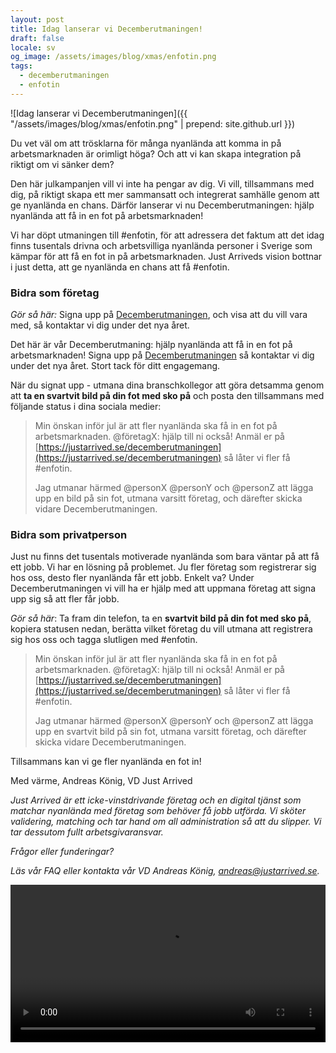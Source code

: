 ```yaml
---
layout: post
title: Idag lanserar vi Decemberutmaningen!
draft: false
locale: sv
og_image: /assets/images/blog/xmas/enfotin.png
tags:
  - decemberutmaningen
  - enfotin
---
```


![Idag lanserar vi Decemberutmaningen]({{ "/assets/images/blog/xmas/enfotin.png" | prepend: site.github.url }})


Du vet väl om att trösklarna för många nyanlända att komma in på arbetsmarknaden är orimligt höga? Och att vi kan skapa integration på riktigt om vi sänker dem?


Den här julkampanjen vill vi inte ha pengar av dig. Vi vill, tillsammans med dig, på riktigt skapa ett mer sammansatt och integrerat samhälle genom att ge nyanlända en chans. Därför lanserar vi nu Decemberutmaningen: hjälp nyanlända att få in en fot på arbetsmarknaden!


Vi har döpt utmaningen till #enfotin, för att adressera det faktum att det idag finns tusentals drivna och arbetsvilliga nyanlända personer i Sverige som kämpar för att få en fot in på arbetsmarknaden. Just Arriveds vision bottnar i just detta, att ge nyanlända en chans att få #enfotin.


### Bidra som företag

_Gör så här:_ Signa upp på [Decemberutmaningen](https://justarrived.se/decemberutmaningen), och visa att du vill vara med, så kontaktar vi dig under det nya året.

Det här är vår Decemberutmaning: hjälp nyanlända att få in en fot på arbetsmarknaden! Signa upp på [Decemberutmaningen](https://justarrived.se/decemberutmaningen) så kontaktar vi dig under det nya året. Stort tack för ditt engagemang.

När du signat upp - utmana dina branschkollegor att göra detsamma genom att **ta en svartvit bild på din fot med sko på** och posta den tillsammans med följande status i dina sociala medier:

> Min önskan inför jul är att fler nyanlända ska få in en fot på arbetsmarknaden. @företagX: hjälp till ni också! Anmäl er på [https://justarrived.se/decemberutmaningen](https://justarrived.se/decemberutmaningen) så låter vi fler få #enfotin.
>
> Jag utmanar härmed @personX @personY och @personZ att lägga upp en bild på sin fot, utmana varsitt företag, och därefter skicka vidare Decemberutmaningen.


### Bidra som privatperson

Just nu finns det tusentals motiverade nyanlända som bara väntar på att få ett jobb. Vi har en lösning på problemet. Ju fler företag som registrerar sig hos oss, desto fler nyanlända får ett jobb. Enkelt va? Under Decemberutmaningen vi vill ha er hjälp med att uppmana företag att signa upp sig så att fler får jobb.

_Gör så här_: Ta fram din telefon, ta en **svartvit bild på din fot med sko på**, kopiera statusen nedan, berätta vilket företag du vill utmana att registrera sig hos oss och tagga slutligen med #enfotin.

> Min önskan inför jul är att fler nyanlända ska få in en fot på arbetsmarknaden. @företagX: hjälp till ni också! Anmäl er på [https://justarrived.se/decemberutmaningen](https://justarrived.se/decemberutmaningen) så låter vi fler få #enfotin.
>
> Jag utmanar härmed @personX @personY och @personZ att lägga upp en svartvit bild på sin fot, utmana varsitt företag, och därefter skicka vidare Decemberutmaningen.



Tillsammans kan vi ge fler nyanlända en fot in!


Med värme, Andreas König, VD Just Arrived


_Just Arrived är ett icke-vinstdrivande företag och en digital tjänst som matchar nyanlända med företag som behöver få jobb utförda. Vi sköter validering, matching och tar hand om all administration så att du slipper. Vi tar dessutom fullt arbetsgivaransvar._

_Frågor eller funderingar?_

_Läs vår FAQ eller kontakta vår VD Andreas König, [andreas@justarrived.se](mailto:andreas@justarrived.se)._

<video width="100%" controls src="/assets/videos/enfotin-launch.mp4"></video>
